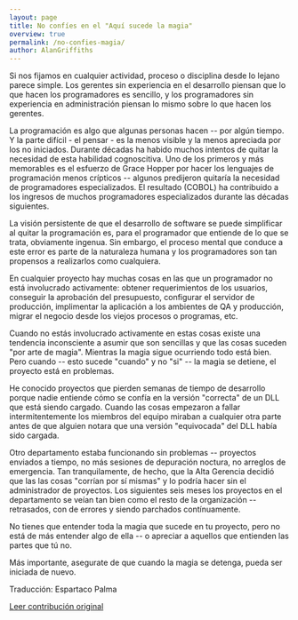 ```yaml
---
layout: page
title: No confíes en el "Aquí sucede la magia"
overview: true
permalink: /no-confies-magia/
author: AlanGriffiths
---
```


Si nos fijamos en cualquier actividad, proceso o disciplina desde lo lejano parece simple. Los gerentes sin experiencia en el desarrollo piensan que lo que hacen los programadores es sencillo, y los programadores sin experiencia en administración piensan lo mismo sobre lo que hacen los gerentes.

La programación es algo que algunas personas hacen -- por algún tiempo. Y la parte difícil - el pensar - es la menos visible y la menos apreciada por los no iniciados. Durante décadas ha habido muchos intentos de quitar la necesidad de esta habilidad cognoscitiva. Uno de los primeros y más memorables es el esfuerzo de Grace Hopper por hacer los lenguajes de programación menos crípticos -- algunos predijeron quitaría la necesidad de programadores especializados. El resultado (COBOL) ha contribuido a los ingresos de muchos programadores especializados durante las décadas siguientes.

La visión persistente de que el desarrollo de software se puede simplificar al quitar la programación es, para el programador que entiende de lo que se trata, obviamente ingenua. Sin embargo, el proceso mental que conduce a este error es parte de la naturaleza humana y los programadores son tan propensos a realizarlos como cualquiera.

En cualquier proyecto hay muchas cosas en las que un programador no está involucrado activamente: obtener requerimientos de los usuarios, conseguir la aprobación del presupuesto, configurar el servidor de producción, implimentar la aplicación a los ambientes de QA y producción, migrar el negocio desde los viejos procesos o programas, etc.

Cuando no estás involucrado activamente en estas cosas existe una tendencia inconsciente a asumir que son sencillas y que las cosas suceden "por arte de magia". Mientras la magia sigue ocurriendo todo está bien. Pero cuando -- esto sucede "cuando" y no "si" -- la magia se detiene, el proyecto está en problemas.

He conocido proyectos que pierden semanas de tiempo de desarrollo porque nadie entiende cómo se confía en la versión "correcta" de un DLL que está siendo cargado. Cuando las cosas empezaron a fallar intermitentemente los miembros del equipo miraban a cualquier otra parte antes de que alguien notara que una versión "equivocada" del DLL había sido cargada.

Otro departamento estaba funcionando sin problemas -- proyectos enviados a tiempo, no más sesiones de depuración noctura, no arreglos de emergencia. Tan tranquilamente, de hecho, que la Alta Gerencia decidió que las las cosas "corrían por sí mismas" y lo podría hacer sin el administrador de proyectos. Los siguientes seis meses los proyectos en el departamento se veían tan bien como el resto de la organización -- retrasados, con de errores y siendo parchados contínuamente.

No tienes que entender toda la magia que sucede en tu proyecto, pero no está de más entender algo de ella -- o apreciar a aquellos que entienden las partes que tú no.

Más importante, asegurate de que cuando la magia se detenga, pueda ser iniciada de nuevo.


Traducción: Espartaco Palma

[Leer contribución original](http://programmer.97things.oreilly.com/wiki/index.php/Don%27t_Rely_on_%22Magic_Happens_Here%22)
